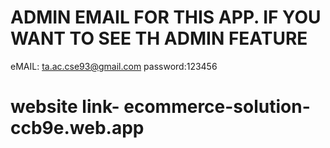 # ADMIN EMAIL FOR THIS APP. IF YOU WANT TO SEE TH ADMIN FEATURE

eMAIL: ta.ac.cse93@gmail.com password:123456

# website link- ecommerce-solution-ccb9e.web.app
